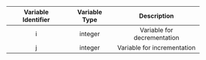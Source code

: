 |Variable Identifier|Variable Type|Description|
|:----:|:----:|:----:|
|i|integer|Variable for decrementation|
|j|integer|Variable for incrementation|